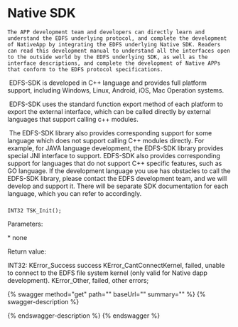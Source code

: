 # Native SDK



```
The APP development team and developers can directly learn and understand the EDFS underlying protocol, and complete the development of NativeApp by integrating the EDFS underlying Native SDK. Readers can read this development manual to understand all the interfaces open to the outside world by the EDFS underlying SDK, as well as the interface descriptions, and complete the development of Native APPs that conform to the EDFS protocol specifications.
```

​ EDFS-SDK is developed in C++ language and provides full platform support, including Windows, Linux, Android, iOS, Mac Operation systems.

​ EDFS-SDK uses the standard function export method of each platform to export the external interface, which can be called directly by external languages that support calling c++ modules.

​ The EDFS-SDK library also provides corresponding support for some language which does not support calling C++ modules directly. For example, for JAVA language development, the EDFS-SDK library provides special JNI interface to support. EDFS-SDK also provides corresponding support for languages that do not support C++ specific features, such as GO language. If the development language you use has obstacles to call the EDFS-SDK library, please contact the EDFS development team, and we will develop and support it. There will be separate SDK documentation for each language, which you can refer to accordingly.

###

```
INT32 TSK_Init();
```

Parameters:

\* none

Return value:

INT32: KError\_Success success KError\_CantConnectKernel, failed, unable to connect to the EDFS file system kernel (only valid for Native dapp development). KError\_Other, failed, other errors;



{% swagger method="get" path="" baseUrl="" summary="" %}
{% swagger-description %}

{% endswagger-description %}
{% endswagger %}

